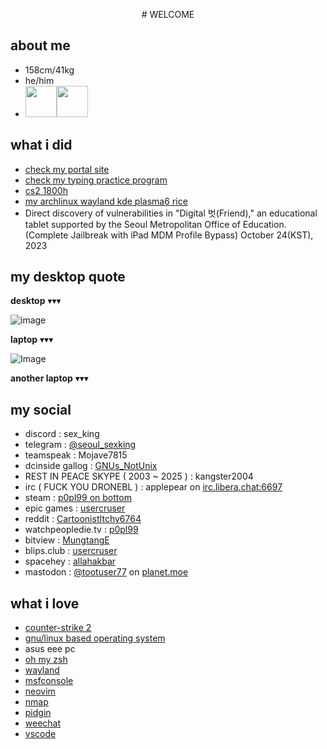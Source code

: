 <p align="center">
# WELCOME

## about me
- 158cm/41kg
- he/him
- <img src="https://images.icon-icons.com/2699/PNG/512/python_logo_icon_168886.png" width="50" height="50" /><img src="https://www.omar-ibrahim.com/images/raster/programming-language/clang.png" width="50" height="50" />


## what i did
- [check my portal site](https://ishowfeed.neocities.org/)
- [check my typing practice program](https://github.com/usercruser/pytaja)
- [cs2 1800h](https://steamcommunity.com/id/p0pl99)
- [my archlinux wayland kde plasma6 rice](https://gall.dcinside.com/m/github/77657)
- Direct discovery of vulnerabilities in "Digital 벗(Friend)," an educational tablet supported by the Seoul Metropolitan Office of Education. (Complete Jailbreak with iPad MDM Profile Bypass) October 24(KST), 2023

## my desktop quote
**desktop** ▾▾▾

![image](https://github.com/user-attachments/assets/1871b2df-f8a6-4942-92d8-782c96a067a1)

**laptop** ▾▾▾

![Image](https://github.com/user-attachments/assets/6f90b638-7c9e-4a8f-8c49-d47802e2120a)

**another laptop** ▾▾▾

## my social
- discord : sex_king
- telegram : [@seoul_sexking](https://telegram.me/@seoul_sexking)
- teamspeak : Mojave7815
- dcinside gallog : [GNUs_NotUnix](https://gallog.dcinside.com/public0006)
- REST IN PEACE SKYPE ( 2003 ~ 2025 ) : kangster2004
- irc ( FUCK YOU DRONEBL ) :  applepear on [irc.libera.chat:6697](https://web.libera.chat/gamja)
- steam : [p0pl99 on bottom](https://steamcommunity.com/id/p0pl99)
- epic games : [usercruser](https://store.epicgames.com/ko/u/0f6e62242aab4d6ea05a70c93211defa)
- reddit : [CartoonistItchy6764](https://www.reddit.com/user/CartoonistItchy6764/)
- watchpeopledie.tv : [p0pl99](https://watchpeopledie.tv/@p0pl99)
- bitview : [MungtangE](https://www.bitview.net/user/MungtangE)
- blips.club : [usercruser](https://blips.club/usercruser)
- spacehey : [allahakbar](https://spacehey.com/profile?id=2584121)
- mastodon : <a rel="me" href="https://planet.moe/@tootuser77">@tootuser77</a> on [planet.moe](https://planet.moe)

<meta name="fediverse:creator" content="@tootuser77@planet.moe">

## what i love
- [counter-strike 2](https://store.steampowered.com/app/730/CounterStrike_2/)
- [gnu/linux based operating system](https://namu.wiki/w/틀:Linux)
- asus eee pc
- [oh my zsh](https://github.com/ohmyzsh/ohmyzsh)
- [wayland](https://wayland.freedesktop.org)
- [msfconsole](https://docs.rapid7.com/metasploit/msf-overview/)
- [neovim](https://neovim.io)
- [nmap](https://nmap.org)
- [pidgin](https://www.pidgin.im)
- [weechat](https://weechat.org)
- [vscode](https://vscode.dev)
</p>
